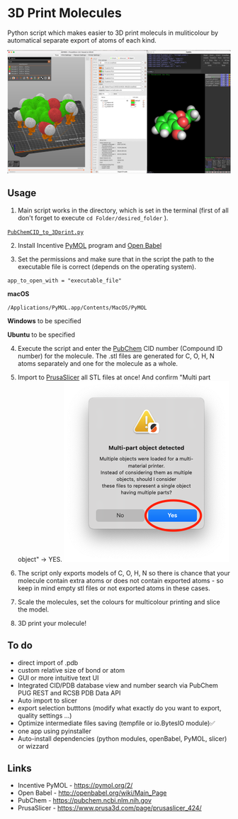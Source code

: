 # 3D Print Molecules
 Python script which makes easier to 3D print moleculs in muliticolour by automatical separate export of atoms of each kind. 
 
![Molecule for 3D printing in PrusaSlicer (left) and in PyMOL (right)](https://github.com/KubiV/3D-Print-Molecules/blob/main/Photos/Img1.png)

## Usage

 1. Main script works in the directory, which is set in the terminal (first of all don't forget to execute `cd Folder/desired_folder` ).

[`PubChemCID_to_3Dprint.py`](https://github.com/KubiV/3D-Print-Molecules/blob/main/PubChemCID_to_3Dprint.py)

  2. Install Incentive [PyMOL](https://pymol.org/2/) program and [Open Babel](http://openbabel.org/wiki/Main_Page)

  3. Set the permissions and make sure that in the script the path to the executable file is correct (depends on the operating system).

    app_to_open_with = "executable_file"

**macOS**

    /Applications/PyMOL.app/Contents/MacOS/PyMOL

**Windows**
to be specified

**Ubuntu**
to be specified

 4. Execute the script and enter the [PubChem](https://pubchem.ncbi.nlm.nih.gov) CID number (Compound ID number) for the molecule. The .stl files are generated for C, O, H, N atoms separately and one for the molecule as a whole.

 5. Import to [PrusaSlicer](https://www.prusa3d.com/page/prusaslicer_424/) all STL files at once! And confirm "Multi part object" -> YES.
   ![Molecule for 3D printing in PrusaSlicer (left) and in PyMOL (right)](https://github.com/KubiV/3D-Print-Molecules/blob/main/Photos/Img2.png)

 6. The script only exports models of C, O, H, N so there is chance that your molecule contain extra atoms or does not contain exported atoms - so keep in mind empty stl files or not exported atoms in these cases.
 
 7.  Scale the molecules, set the colours for multicolour printing and slice the model.

 8.  3D print your molecule!

## To do
 - direct import of .pdb
 - custom relative size of bond or atom
 - GUI or more intuitive text UI
 - Integrated CID/PDB database view and number search via PubChem PUG REST and RCSB PDB Data API
 - Auto import to slicer
 - export selection butttons (modify what exactly do you want to export, quality settings ...)
 - Optimize intermediate files saving (tempfile or io.BytesIO module)✅
 - one app using pyinstaller
 - Auto-install dependencies (python modules, openBabel, PyMOL, slicer) or wizzard


## Links

 - Incentive PyMOL - https://pymol.org/2/
 - Open Babel - http://openbabel.org/wiki/Main_Page
 - PubChem - https://pubchem.ncbi.nlm.nih.gov
 - PrusaSlicer - https://www.prusa3d.com/page/prusaslicer_424/
